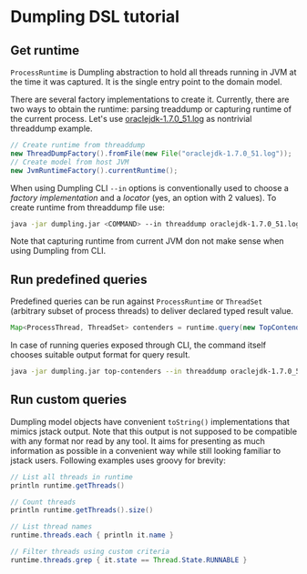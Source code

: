 # Dumpling DSL tutorial

## Get runtime

`ProcessRuntime` is Dumpling abstraction to hold all threads running in JVM at
the time it was captured. It is the single entry point to the domain model.

There are several factory implementations to create it. Currently, there are two ways
to obtain the runtime: parsing treaddump or capturing runtime of the current process.
Let's use [oraclejdk-1.7.0_51.log](https://github.com/olivergondza/dumpling/blob/master/src/test/resources/com/github/olivergondza/dumpling/factory/ThreadDumpFactoryTest/oraclejdk-1.7.0_51.log)
as nontrivial threaddump example.

```java
// Create runtime from threaddump
new ThreadDumpFactory().fromFile(new File("oraclejdk-1.7.0_51.log"));
// Create model from host JVM
new JvmRuntimeFactory().currentRuntime();
```

When using Dumpling CLI `--in` options is conventionally used to choose a *factory
implementation* and a *locator* (yes, an option with 2 values). To create runtime
from threaddump file use:

```bash
java -jar dumpling.jar <COMMAND> --in threaddump oraclejdk-1.7.0_51.log
```

Note that capturing runtime from current JVM don not make sense when using
Dumpling from CLI.

## Run predefined queries

Predefined queries can be run against `ProcessRuntime` or `ThreadSet` (arbitrary
subset of process threads) to deliver declared typed result value.

```java
Map<ProcessThread, ThreadSet> contenders = runtime.query(new TopContenders());
```

In case of running queries exposed through CLI, the command itself chooses suitable
output format for query result.

```bash
java -jar dumpling.jar top-contenders --in threaddump oraclejdk-1.7.0_51.log
```

## Run custom queries

Dumpling model objects have convenient `toString()` implementations that mimics
jstack output. Note that this output is not supposed to be compatible with any
format nor read by any tool. It aims for presenting as much information as
possible in a convenient way while still looking familiar to jstack users.
Following examples uses groovy for brevity:

```java
// List all threads in runtime
println runtime.getThreads()

// Count threads
println runtime.getThreads().size()

// List thread names
runtime.threads.each { println it.name }

// Filter threads using custom criteria
runtime.threads.grep { it.state == Thread.State.RUNNABLE }
```
